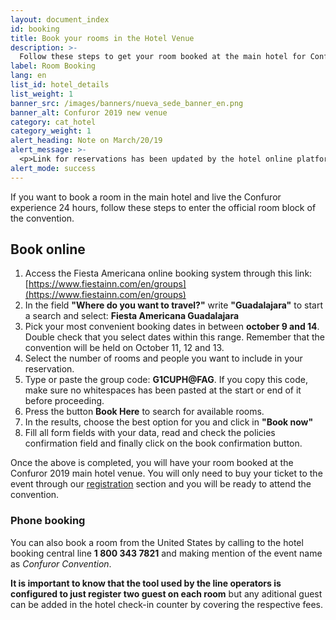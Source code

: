 ```yaml
---
layout: document_index
id: booking
title: Book your rooms in the Hotel Venue
description: >-
  Follow these steps to get your room booked at the main hotel for Confuror 2019.
label: Room Booking
lang: en
list_id: hotel_details
list_weight: 1
banner_src: /images/banners/nueva_sede_banner_en.png
banner_alt: Confuror 2019 new venue
category: cat_hotel
category_weight: 1
alert_heading: Note on March/20/19
alert_message: >-
  <p>Link for reservations has been updated by the hotel online platform managment, this page is up to date with the new link; all instructions are current and should work properly.</p>
alert_mode: success
---
```


If you want to book a room in the main hotel and live the Confuror experience 24 hours, follow these steps to enter the official room block of the convention.

## Book online

1. Access the Fiesta Americana online booking system through this link: [https://www.fiestainn.com/en/groups](https://www.fiestainn.com/en/groups)
2. In the field **"Where do you want to travel?"** write **"Guadalajara"** to start a search and select: **Fiesta Americana Guadalajara**
3. Pick your most convenient booking dates in between **october 9 and 14**. Double check that you select dates within this range. Remember that the convention will be held on October 11, 12 and 13.
4. Select the number of rooms and people you want to include in your reservation.
5. Type or paste the group code: **G1CUPH@FAG**. If you copy this code, make sure no whitespaces has been pasted at the start or end of it before proceeding.
6. Press the button **Book Here** to search for available rooms.
7. In the results, choose the best option for you and click in **"Book now"**
8. Fill all form fields with your data, read and check the policies confirmation field and finally click on the book confirmation button.

Once the above is completed, you will have your room booked at the Confuror 2019 main hotel venue. You will only need to buy your ticket to the event through our [registration](/en/registration) section and you will be ready to attend the convention.

### Phone booking

You can also book a room from the United States by calling to the hotel booking central line **1 800 343 7821** and making mention of the event name as *Confuror Convention*.

**It is important to know that the tool used by the line operators is configured to just register two guest on each room** but any aditional guest can be added in the hotel check-in counter by covering the respective fees.